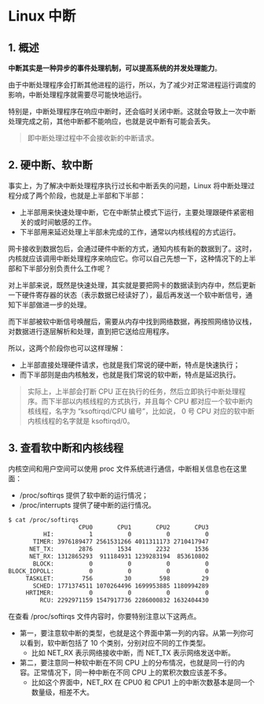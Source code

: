 # Linux 中断

## 1. 概述

**中断其实是一种异步的事件处理机制，可以提高系统的并发处理能力**。

由于中断处理程序会打断其他进程的运行，所以，为了减少对正常进程运行调度的影响，中断处理程序就需要尽可能快地运行。

特别是，中断处理程序在响应中断时，还会临时关闭中断。这就会导致上一次中断处理完成之前，其他中断都不能响应，也就是说中断有可能会丢失。

> 即中断处理过程中不会接收新的中断请求。



## 2. 硬中断、软中断

事实上，为了解决中断处理程序执行过长和中断丢失的问题，Linux 将中断处理过程分成了两个阶段，也就是上半部和下半部：

* 上半部用来快速处理中断，它在中断禁止模式下运行，主要处理跟硬件紧密相关的或时间敏感的工作。
* 下半部用来延迟处理上半部未完成的工作，通常以内核线程的方式运行。





网卡接收到数据包后，会通过硬件中断的方式，通知内核有新的数据到了。这时，内核就应该调用中断处理程序来响应它。你可以自己先想一下，这种情况下的上半部和下半部分别负责什么工作呢？

对上半部来说，既然是快速处理，其实就是要把网卡的数据读到内存中，然后更新一下硬件寄存器的状态（表示数据已经读好了），最后再发送一个软中断信号，通知下半部做进一步的处理。

而下半部被软中断信号唤醒后，需要从内存中找到网络数据，再按照网络协议栈，对数据进行逐层解析和处理，直到把它送给应用程序。

所以，这两个阶段你也可以这样理解：

* 上半部直接处理硬件请求，也就是我们常说的硬中断，特点是快速执行；
* 而下半部则是由内核触发，也就是我们常说的软中断，特点是延迟执行。

> 实际上，上半部会打断 CPU 正在执行的任务，然后立即执行中断处理程序。而下半部以内核线程的方式执行，并且每个 CPU 都对应一个软中断内核线程，名字为 “ksoftirqd/CPU 编号”，比如说， 0 号 CPU 对应的软中断内核线程的名字就是 ksoftirqd/0。



## 3. 查看软中断和内核线程

内核空间和用户空间可以使用 proc 文件系统进行通信，中断相关信息也在这里面：

* /proc/softirqs 提供了软中断的运行情况；
* /proc/interrupts 提供了硬中断的运行情况。



```sh
$ cat /proc/softirqs
                    CPU0       CPU1       CPU2       CPU3       
          HI:          1          0          0          0
       TIMER: 3976189477 2561531266 4011311173 2710417947
      NET_TX:       2876       1534       2232       1536
      NET_RX: 1312865293  911184931 1239283194  853610802
       BLOCK:          0          0          0          0
BLOCK_IOPOLL:          0          0          0          0
     TASKLET:        756         30        598         29
       SCHED: 1771374511 1070264496 1699953885 1180994289
     HRTIMER:          0          0          0          0
         RCU: 2292971159 1547917736 2286000832 1632404430

```

在查看 /proc/softirqs 文件内容时，你要特别注意以下这两点。

* 第一，要注意软中断的类型，也就是这个界面中第一列的内容。从第一列你可以看到，软中断包括了 10 个类别，分别对应不同的工作类型。
  * 比如 NET_RX 表示网络接收中断，而 NET_TX 表示网络发送中断。
* 第二，要注意同一种软中断在不同 CPU 上的分布情况，也就是同一行的内容。正常情况下，同一种中断在不同 CPU 上的累积次数应该差不多。
  * 比如这个界面中，NET_RX 在 CPU0 和 CPU1 上的中断次数基本是同一个数量级，相差不大。